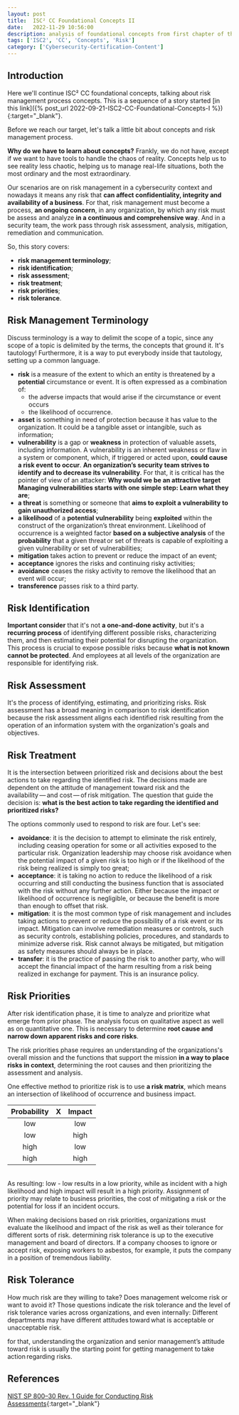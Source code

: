 ```yaml
---
layout: post
title:  ISC² CC Foundational Concepts II
date:   2022-11-29 10:56:00
description: analysis of foundational concepts from first chapter of the self-paced “Certified in Cybersecurity” training, focusing on risk management process
tags: ['ISC2', 'CC', 'Concepts', 'Risk']
category: ['Cybersecurity-Certification-Content']
---
```


## Introduction

Here we'll continue ISC² CC foundational concepts, talking about risk management process concepts. This is a sequence of a story started [in this link]({% post_url 2022-09-21-ISC2-CC-Foundational-Concepts-I %}){:target="_blank"}.

Before we reach our target, let's talk a little bit about concepts and risk management process.

**Why do we have to learn about concepts?** Frankly, we do not have, except if we want to have tools to handle the chaos of reality. Concepts help us to see reality less chaotic, helping us to manage real-life situations, both the most ordinary and the most extraordinary.

Our scenarios are on risk management in a cybersecurity context and nowadays it means any risk that **can affect confidentiality, integrity and availability of a business**. For that, risk management must become a process, **an ongoing concern**, in any organization, by which any risk must be assess and analyze **in a continuous and comprehensive way**. And in a security team, the work pass through risk assessment, analysis, mitigation, remediation and communication.

So, this story covers:

* **risk management terminology**;
* **risk identification**;
* **risk assessment**;
* **risk treatment**;
* **risk priorities**;
* **risk tolerance**.

## Risk Management Terminology

Discuss terminology is a way to delimit the scope of a topic, since any scope of a topic is delimited by the terms, the concepts that ground it. It's tautology! Furthermore, it is a way to put everybody inside that tautology, setting up a common language.

* **risk** is a measure of the extent to which an entity is threatened by a **potential** circumstance or event. It is often expressed as a combination of:
  * the adverse impacts that would arise if the circumstance or event occurs
  * the likelihood of occurrence.
* **asset** is something in need of protection because it has value to the organization. It could be a tangible asset or intangible, such as information;
* **vulnerability** is a gap or **weakness** in protection of valuable assets, including information. A vulnerability is an inherent weakness or flaw in a system or component, which, if triggered or acted upon, **could cause a risk event to occur**. **An organization’s security team strives to identify and to decrease its vulnerability**. For that, it is critical has the pointer of view of an attacker: **Why would we be an attractive target Managing vulnerabilities starts with one simple step: Learn what they are**;
* **a threat** is something or someone that **aims to exploit a vulnerability to gain unauthorized access**;
* **a likelihood** of a **potential vulnerability** being **exploited** within the construct of the organization’s threat environment. Likelihood of occurrence is a weighted factor **based on a subjective analysis** of the **probability** that a given threat or set of threats is capable of exploiting a given vulnerability or set of vulnerabilities;
* **mitigation** takes action to prevent or reduce the impact of an event;
* **acceptance** ignores the risks and continuing risky activities;
* **avoidance** ceases the risky activity to remove the likelihood that an event will occur;
* **transference** passes risk to a third party.

## Risk Identification

**Important consider** that it's not **a one-and-done activity**, but it's a **recurring process** of identifying different possible risks, characterizing them, and then estimating their potential for disrupting the organization. This process is crucial to expose possible risks because **what is not known cannot be protected**. And employees at all levels of the organization are responsible for identifying risk.

## Risk Assessment

It's the process of identifying, estimating, and prioritizing risks. Risk assessment has a broad meaning in comparison to risk identification because the risk assessment aligns each identified risk resulting from the operation of an information system with the organization's goals and objectives.

## Risk Treatment

It is the intersection between prioritized risk and decisions about the best actions to take regarding the identified risk. The decisions made are dependent on the attitude of management toward risk and the availability — and cost — of risk mitigation. The question that guide the decision is: **what is the best action to take regarding the identified and prioritized risks?**

The options commonly used to respond to risk are four. Let's see:

* **avoidance**: it is the decision to attempt to eliminate the risk entirely, including ceasing operation for some or all activities exposed to the particular risk. Organization leadership may choose risk avoidance when the potential impact of a given risk is too high or if the likelihood of the risk being realized is simply too great;
* **acceptance**: it is taking no action to reduce the likelihood of a risk occurring and still conducting the business function that is associated with the risk without any further action. Either because the impact or likelihood of occurrence is negligible, or because the benefit is more than enough to offset that risk.
* **mitigation**: it is the most common type of risk management and includes taking actions to prevent or reduce the possibility of a risk event or its impact. Mitigation can involve remediation measures or controls, such as security controls, establishing policies, procedures, and standards to minimize adverse risk. Risk cannot always be mitigated, but mitigation as safety measures should always be in place.
* **transfer**: it is the practice of passing the risk to another party, who will accept the financial impact of the harm resulting from a risk being realized in exchange for payment. This is an insurance policy.

## Risk Priorities

After risk identification phase, it is time to analyze and prioritize what emerge from prior phase. The analysis focus on qualitative aspect as well as on quantitative one. This is necessary to determine **root cause and narrow down apparent risks and core risks**.

The risk priorities phase requires an understanding of the organizations's overall mission and the functions that support the mission **in a way to place risks in context**, determining the root causes and then prioritizing the assessment and analysis.

One effective method to prioritize risk is to use **a risk matrix**, which means an intersection of likelihood of occurrence and business impact.
<br>

|   Probability  | X |   Impact  |
|:--------------:|:-:|:---------:|
|low             |   |low        |
|low             |   |high       |
|high            |   |low        |
|high            |   |high       |

<br>
As resulting: low - low results in a low priority, while as incident with a high likelihood and high impact will result in a high priority. Assignment of priority may relate to business priorities, the cost of mitigating a risk or the potential for loss if an incident occurs.

When making decisions based on risk priorities, organizations must evaluate the likelihood and impact of the risk as well as their tolerance for different sorts of risk. determining risk tolerance is up to the executive management and board of directors. If a company chooses to ignore or accept risk, exposing workers to asbestos, for example, it puts the company in a position of tremendous liability.

## Risk Tolerance

How much risk are they willing to take? Does management welcome risk or want to avoid it? Those questions indicate the risk tolerance and the level of risk tolerance varies across organizations, and even internally: Different departments may have different attitudes toward what is acceptable or unacceptable risk.

for that, understanding the organization and senior management’s attitude toward risk is usually the starting point for getting management to take action regarding risks.

## References

[NIST SP 800–30 Rev. 1 Guide for Conducting Risk Assessments](https://csrc.nist.gov/publications/detail/sp/800-30/rev-1/final){:target="_blank"}
